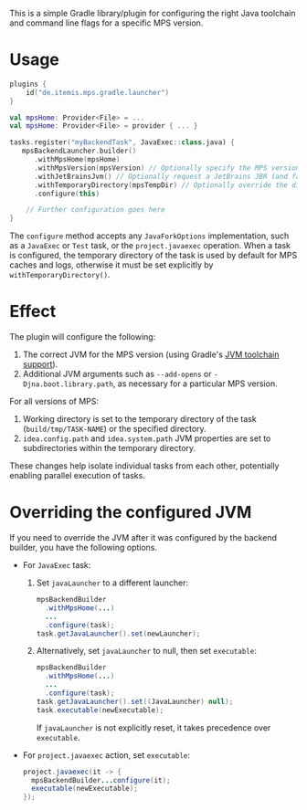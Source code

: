 This is a simple Gradle library/plugin for configuring the right Java toolchain and command line flags for a specific
MPS version.

# Usage

```kotlin
plugins {
    id("de.itemis.mps.gradle.launcher")
}

val mpsHome: Provider<File> = ...
val mpsHome: Provider<File> = provider { ... }

tasks.register("myBackendTask", JavaExec::class.java) {
   mpsBackendLauncher.builder()
      .withMpsHome(mpsHome)
      .withMpsVersion(mpsVersion) // Optionally specify the MPS version explicitly
      .withJetBrainsJvm() // Optionally request a JetBrains JBR (and fail if it's not available)
      .withTemporaryDirectory(mpsTempDir) // Optionally override the directory where MPS will place its logs and caches.
      .configure(this)

    // Further configuration goes here
}
```

The `configure` method accepts any `JavaForkOptions` implementation, such as a `JavaExec` or `Test` task, or
the `project.javaexec` operation. When a task is configured, the temporary directory of the task is used by default
for MPS caches and logs, otherwise it must be set explicitly by `withTemporaryDirectory()`.

# Effect

The plugin will configure the following:

1. The correct JVM for the MPS version (using Gradle's
   [JVM toolchain support](https://docs.gradle.org/current/userguide/toolchains.html)).
2. Additional JVM arguments such as `--add-opens` or `-Djna.boot.library.path`, as necessary for a particular MPS
   version.

For all versions of MPS:
1. Working directory is set to the temporary directory of the task (`build/tmp/TASK-NAME`) or the specified directory.
2. `idea.config.path` and `idea.system.path` JVM properties are set to subdirectories within the temporary directory.

These changes help isolate individual tasks from each other, potentially enabling parallel execution of tasks.

# Overriding the configured JVM

If you need to override the JVM after it was configured by the backend builder, you have the following options.

* For `JavaExec` task:
   1. Set `javaLauncher` to a different launcher:
      ```java
      mpsBackendBuilder
        .withMpsHome(...)
        ...
        .configure(task);
      task.getJavaLauncher().set(newLauncher);
      ```
   2. Alternatively, set `javaLauncher` to null, then set `executable`:
      ```java
      mpsBackendBuilder
        .withMpsHome(...)
        ...
        .configure(task);
      task.getJavaLauncher().set((JavaLauncher) null);
      task.executable(newExecutable);
      ```
      If `javaLauncher` is not explicitly reset, it takes precedence over `executable`.

* For `project.javaexec` action, set `executable`:
  ```java
  project.javaexec(it -> {
    mpsBackendBuilder...configure(it);
    executable(newExecutable);
  });
  ```
